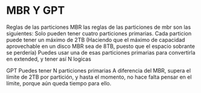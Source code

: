 # MBR Y GPT

Reglas de las particiones
MBR
las reglas de las particiones de mbr son las siguientes: Solo pueden tener cuatro particiones primarias. Cada particion puede tener un máximo de 2TB (Haciendo que el máximo de capacidad aprovechable en un disco MBR sea de 8TB, puesto que el espacio sobrante se perdería) Puedes usar una de esas particiones primarias para convertirla en extended, y tener así N logicas

GPT
Puedes tener N particiones primarias A diferencia del MBR, supera el límite de 2TB por partición, y hasta el momento, no hace falta pensar en el límite, porque aún queda tiempo para ello.
